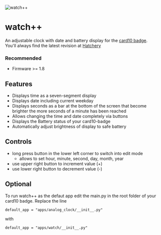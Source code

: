 ![watch++](image.jpg)

# watch++
An adjustable clock with date and battery display for the [card10 badge](https://card10.badge.events.ccc.de/).
You'll always find the latest revision at [Hatchery](https://badge.team/projects/watch)

### Recommended
* Firmware >= 1.8

## Features
* Displays time as a seven-segment display
* Displays date including current weekday
* Displays seconds as a bar at the bottom of the screen that become brighter the more seconds of a minute has been reached
* Allows changing the time and date completely via buttons
* Displays the Battery status of your card10-badge
* Automatically adjust brightness of display to safe battery

## Controls
* long press button in the lower left corner to switch into edit mode
  * allows to set hour, minute, second, day, month, year
* use upper right button to increment value (+)
* use lower right button to decrement value (-)

## Optional

To run watch++ as the defaut app edit the main.py in the root folder of your card10 badge.
Replace the line 

```
default_app = "apps/analog_clock/__init__.py"
```
with 
```
default_app = "apps/watch/__init__.py"
```